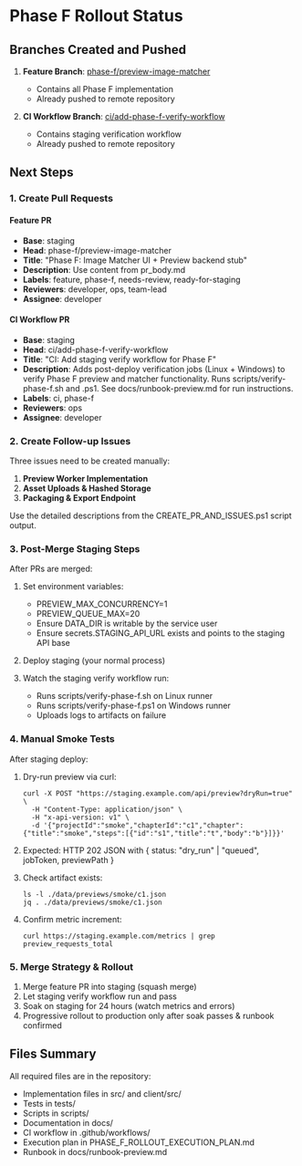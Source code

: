 # Phase F Rollout Status

## Branches Created and Pushed

1. **Feature Branch**: [phase-f/preview-image-matcher](https://github.com/w9bikze8u4cbupc/MOBIUS/tree/phase-f/preview-image-matcher)
   - Contains all Phase F implementation
   - Already pushed to remote repository

2. **CI Workflow Branch**: [ci/add-phase-f-verify-workflow](https://github.com/w9bikze8u4cbupc/MOBIUS/tree/ci/add-phase-f-verify-workflow)
   - Contains staging verification workflow
   - Already pushed to remote repository

## Next Steps

### 1. Create Pull Requests

#### Feature PR
- **Base**: staging
- **Head**: phase-f/preview-image-matcher
- **Title**: "Phase F: Image Matcher UI + Preview backend stub"
- **Description**: Use content from pr_body.md
- **Labels**: feature, phase-f, needs-review, ready-for-staging
- **Reviewers**: developer, ops, team-lead
- **Assignee**: developer

#### CI Workflow PR
- **Base**: staging
- **Head**: ci/add-phase-f-verify-workflow
- **Title**: "CI: Add staging verify workflow for Phase F"
- **Description**: Adds post-deploy verification jobs (Linux + Windows) to verify Phase F preview and matcher functionality. Runs scripts/verify-phase-f.sh and .ps1. See docs/runbook-preview.md for run instructions.
- **Labels**: ci, phase-f
- **Reviewers**: ops
- **Assignee**: developer

### 2. Create Follow-up Issues

Three issues need to be created manually:

1. **Preview Worker Implementation**
2. **Asset Uploads & Hashed Storage**
3. **Packaging & Export Endpoint**

Use the detailed descriptions from the CREATE_PR_AND_ISSUES.ps1 script output.

### 3. Post-Merge Staging Steps

After PRs are merged:

1. Set environment variables:
   - PREVIEW_MAX_CONCURRENCY=1
   - PREVIEW_QUEUE_MAX=20
   - Ensure DATA_DIR is writable by the service user
   - Ensure secrets.STAGING_API_URL exists and points to the staging API base

2. Deploy staging (your normal process)

3. Watch the staging verify workflow run:
   - Runs scripts/verify-phase-f.sh on Linux runner
   - Runs scripts/verify-phase-f.ps1 on Windows runner
   - Uploads logs to artifacts on failure

### 4. Manual Smoke Tests

After staging deploy:

1. Dry-run preview via curl:
   ```
   curl -X POST "https://staging.example.com/api/preview?dryRun=true" \
     -H "Content-Type: application/json" \
     -H "x-api-version: v1" \
     -d '{"projectId":"smoke","chapterId":"c1","chapter":{"title":"smoke","steps":[{"id":"s1","title":"t","body":"b"}]}}'
   ```

2. Expected: HTTP 202 JSON with { status: "dry_run" | "queued", jobToken, previewPath }

3. Check artifact exists:
   ```
   ls -l ./data/previews/smoke/c1.json
   jq . ./data/previews/smoke/c1.json
   ```

4. Confirm metric increment:
   ```
   curl https://staging.example.com/metrics | grep preview_requests_total
   ```

### 5. Merge Strategy & Rollout

1. Merge feature PR into staging (squash merge)
2. Let staging verify workflow run and pass
3. Soak on staging for 24 hours (watch metrics and errors)
4. Progressive rollout to production only after soak passes & runbook confirmed

## Files Summary

All required files are in the repository:

- Implementation files in src/ and client/src/
- Tests in tests/
- Scripts in scripts/
- Documentation in docs/
- CI workflow in .github/workflows/
- Execution plan in PHASE_F_ROLLOUT_EXECUTION_PLAN.md
- Runbook in docs/runbook-preview.md